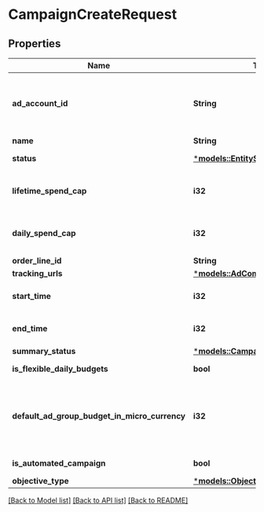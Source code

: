 # CampaignCreateRequest

## Properties
Name | Type | Description | Notes
------------ | ------------- | ------------- | -------------
**ad_account_id** | **String** | Campaign's Advertiser ID. If you want to create a campaign in a Business Account shared account you need to specify the Business Access advertiser ID in both the query path param as well as the request body schema. | 
**name** | **String** | Campaign name. | 
**status** | [***models::EntityStatus**](EntityStatus.md) |  | [optional] [default to Some("ACTIVE".to_string())]
**lifetime_spend_cap** | **i32** | Campaign total spending cap. Required for Campaign Budget Optimization (CBO) campaigns. This and \"daily_spend_cap\" cannot be set at the same time. | [optional] [default to None]
**daily_spend_cap** | **i32** | Campaign daily spending cap. Required for Campaign Budget Optimization (CBO) campaigns. This and \"lifetime_spend_cap\" cannot be set at the same time. | [optional] [default to None]
**order_line_id** | **String** | Order line ID that appears on the invoice. | [optional] [default to None]
**tracking_urls** | [***models::AdCommonTrackingUrls**](AdCommon_tracking_urls.md) |  | [optional] [default to None]
**start_time** | **i32** | Campaign start time. Unix timestamp in seconds. Only used for Campaign Budget Optimization (CBO) campaigns. | [optional] [default to None]
**end_time** | **i32** | Campaign end time. Unix timestamp in seconds. Only used for Campaign Budget Optimization (CBO) campaigns. | [optional] [default to None]
**summary_status** | [***models::CampaignSummaryStatus**](CampaignSummaryStatus.md) |  | [optional] [default to None]
**is_flexible_daily_budgets** | **bool** | Determine if a campaign has flexible daily budgets setup. | [optional] [default to Some(false)]
**default_ad_group_budget_in_micro_currency** | **i32** | When transitioning from campaign budget optimization to non-campaign budget optimization, the default_ad_group_budget_in_micro_currency will propagate to each child ad groups daily budget. Unit is micro currency of the associated advertiser account. | [optional] [default to None]
**is_automated_campaign** | **bool** | Specifies whether the campaign was created in the automated campaign flow | [optional] [default to Some(false)]
**objective_type** | [***models::ObjectiveType**](ObjectiveType.md) |  | 

[[Back to Model list]](../README.md#documentation-for-models) [[Back to API list]](../README.md#documentation-for-api-endpoints) [[Back to README]](../README.md)


